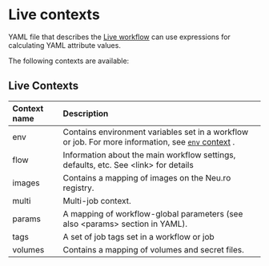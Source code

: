 # Live contexts

YAML file that describes the [Live workflow](live-workflow-syntax.md#live-workflow) can use expressions for calculating YAML attribute values.

The following contexts are available:

## Live Contexts

| Context name | Description |
| :--- | :--- |
| env | Contains environment variables set in a workflow or job. For more information, see [`env` context](https://docs.github.com/en/free-pro-team@latest/actions/reference/context-and-expression-syntax-for-github-actions#env-context) . |
| flow | Information about the main workflow settings, defaults, etc. See &lt;link&gt; for details |
| images | Contains a mapping of images on the Neu.ro registry. |
| multi | Multi-job context. |
| params | A mapping of workflow-global parameters \(see also &lt;params&gt; section in YAML\). |
| tags | A set of job tags set in a workflow or job |
| volumes | Contains a mapping of volumes and secret files. |

